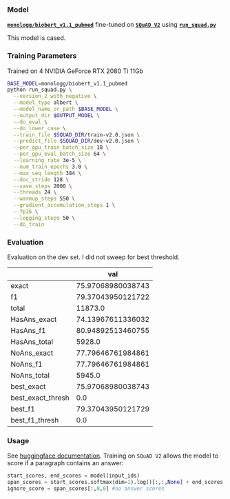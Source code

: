 ### Model
**[`monologg/biobert_v1.1_pubmed`](https://huggingface.co/monologg/biobert_v1.1_pubmed)** fine-tuned on **[`SQuAD V2`](https://rajpurkar.github.io/SQuAD-explorer/)** using **[`run_squad.py`](https://github.com/huggingface/transformers/blob/master/examples/question-answering/run_squad.py)**

This model is cased.

### Training Parameters
Trained on 4 NVIDIA GeForce RTX 2080 Ti 11Gb
```bash
BASE_MODEL=monologg/biobert_v1.1_pubmed
python run_squad.py \
  --version_2_with_negative \
  --model_type albert \
  --model_name_or_path $BASE_MODEL \
  --output_dir $OUTPUT_MODEL \
  --do_eval \
  --do_lower_case \
  --train_file $SQUAD_DIR/train-v2.0.json \
  --predict_file $SQUAD_DIR/dev-v2.0.json \
  --per_gpu_train_batch_size 18 \
  --per_gpu_eval_batch_size 64 \
  --learning_rate 3e-5 \
  --num_train_epochs 3.0 \
  --max_seq_length 384 \
  --doc_stride 128 \
  --save_steps 2000 \
  --threads 24 \
  --warmup_steps 550 \
  --gradient_accumulation_steps 1 \
  --fp16 \
  --logging_steps 50 \
  --do_train
```
  
### Evaluation

Evaluation on the dev set. I did not sweep for best threshold.

|                   | val               |
|-------------------|-------------------|
| exact             | 75.97068980038743 |
| f1                | 79.37043950121722 |
| total             | 11873.0           |
| HasAns_exact      | 74.13967611336032 |
| HasAns_f1         | 80.94892513460755 |
| HasAns_total      | 5928.0            |
| NoAns_exact       | 77.79646761984861 |
| NoAns_f1          | 77.79646761984861 |
| NoAns_total       | 5945.0            |
| best_exact        | 75.97068980038743 |
| best_exact_thresh | 0.0               |
| best_f1           | 79.37043950121729 |
| best_f1_thresh    | 0.0               |


### Usage

See [huggingface documentation](https://huggingface.co/transformers/model_doc/bert.html#bertforquestionanswering). Training on `SQuAD V2` allows the model to score if a paragraph contains an answer:
```python
start_scores, end_scores = model(input_ids) 
span_scores = start_scores.softmax(dim=1).log()[:,:,None] + end_scores.softmax(dim=1).log()[:,None,:]
ignore_score = span_scores[:,0,0] #no answer scores
    
```

